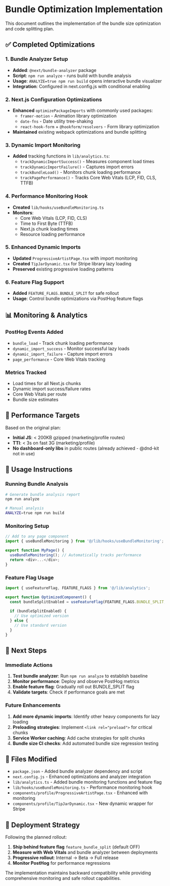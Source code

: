 # Bundle Optimization Implementation

This document outlines the implementation of the bundle size optimization and code splitting plan.

## ✅ Completed Optimizations

### 1. Bundle Analyzer Setup
- **Added**: `@next/bundle-analyzer` package
- **Script**: `npm run analyze` - runs build with bundle analysis
- **Usage**: `ANALYZE=true npm run build` opens interactive bundle visualizer
- **Integration**: Configured in next.config.js with conditional enabling

### 2. Next.js Configuration Optimizations
- **Enhanced** `optimizePackageImports` with commonly used packages:
  - `framer-motion` - Animation library optimization
  - `date-fns` - Date utility tree-shaking
  - `react-hook-form` + `@hookform/resolvers` - Form library optimization
- **Maintained** existing webpack optimizations and bundle splitting

### 3. Dynamic Import Monitoring
- **Added** tracking functions in `lib/analytics.ts`:
  - `trackDynamicImportSuccess()` - Measures component load times
  - `trackDynamicImportFailure()` - Captures import errors
  - `trackBundleLoad()` - Monitors chunk loading performance
  - `trackPagePerformance()` - Tracks Core Web Vitals (LCP, FID, CLS, TTFB)

### 4. Performance Monitoring Hook
- **Created** `lib/hooks/useBundleMonitoring.ts`
- **Monitors**:
  - Core Web Vitals (LCP, FID, CLS)
  - Time to First Byte (TTFB)
  - Next.js chunk loading times
  - Resource loading performance

### 5. Enhanced Dynamic Imports
- **Updated** `ProgressiveArtistPage.tsx` with import monitoring
- **Created** `TipJarDynamic.tsx` for Stripe library lazy loading
- **Preserved** existing progressive loading patterns

### 6. Feature Flag Support
- **Added** `FEATURE_FLAGS.BUNDLE_SPLIT` for safe rollout
- **Usage**: Control bundle optimizations via PostHog feature flags

## 📊 Monitoring & Analytics

### PostHog Events Added
- `bundle_load` - Track chunk loading performance
- `dynamic_import_success` - Monitor successful lazy loads
- `dynamic_import_failure` - Capture import errors  
- `page_performance` - Core Web Vitals tracking

### Metrics Tracked
- Load times for all Next.js chunks
- Dynamic import success/failure rates
- Core Web Vitals per route
- Bundle size estimates

## 🎯 Performance Targets

Based on the original plan:
- **Initial JS**: < 200KB gzipped (marketing/profile routes)
- **TTI**: < 3s on fast 3G (marketing/profile)
- **No dashboard-only libs** in public routes (already achieved - @dnd-kit not in use)

## 🔧 Usage Instructions

### Running Bundle Analysis
```bash
# Generate bundle analysis report
npm run analyze

# Manual analysis
ANALYZE=true npm run build
```

### Monitoring Setup
```typescript
// Add to any page component
import { useBundleMonitoring } from '@/lib/hooks/useBundleMonitoring';

export function MyPage() {
  useBundleMonitoring(); // Automatically tracks performance
  return <div>...</div>;
}
```

### Feature Flag Usage
```typescript
import { useFeatureFlag, FEATURE_FLAGS } from '@/lib/analytics';

export function OptimizedComponent() {
  const bundleSplitEnabled = useFeatureFlag(FEATURE_FLAGS.BUNDLE_SPLIT, false);
  
  if (bundleSplitEnabled) {
    // Use optimized version
  } else {
    // Use standard version
  }
}
```

## 🔄 Next Steps

### Immediate Actions
1. **Test bundle analyzer**: Run `npm run analyze` to establish baseline
2. **Monitor performance**: Deploy and observe PostHog metrics
3. **Enable feature flag**: Gradually roll out BUNDLE_SPLIT flag
4. **Validate targets**: Check if performance goals are met

### Future Enhancements
1. **Add more dynamic imports**: Identify other heavy components for lazy loading
2. **Preloading strategies**: Implement `<link rel="preload">` for critical chunks
3. **Service Worker caching**: Add cache strategies for split chunks
4. **Bundle size CI checks**: Add automated bundle size regression testing

## 📁 Files Modified

- `package.json` - Added bundle analyzer dependency and script
- `next.config.js` - Enhanced optimizations and analyzer integration
- `lib/analytics.ts` - Added bundle monitoring functions and feature flag
- `lib/hooks/useBundleMonitoring.ts` - Performance monitoring hook
- `components/profile/ProgressiveArtistPage.tsx` - Enhanced with monitoring
- `components/profile/TipJarDynamic.tsx` - New dynamic wrapper for Stripe

## 🚀 Deployment Strategy

Following the planned rollout:
1. **Ship behind feature flag** `feature_bundle_split` (default OFF)
2. **Measure with Web Vitals** and bundle analyzer between deployments
3. **Progressive rollout**: Internal → Beta → Full release
4. **Monitor PostHog** for performance regressions

The implementation maintains backward compatibility while providing comprehensive monitoring and safe rollout capabilities.